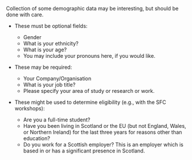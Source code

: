 Collection of some demographic data may be interesting, but should be done with care.

* These must be optional fields:
    * Gender
    * What is your ethnicity?
    * What is your age?
    * You may include your pronouns here, if you would like.	

* These may be required:
    * Your Company/Organisation	
    * What is your job title?	
    * Please specify your area of study or research or work.

* These might be used to determine eligibility (e.g., with the SFC workshops):
    * Are you a full-time student?
    * Have you been living in Scotland or the EU (but not England, Wales, or Northern Ireland) for the last three years for reasons other than education?	
    * Do you work for a Scottish employer? This is an employer which is based in or has a significant presence in Scotland.	
